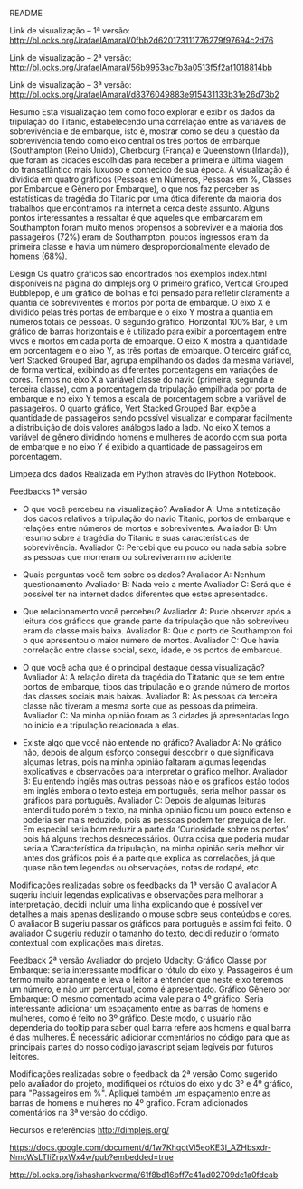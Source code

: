README

Link de visualização – 1ª versão: http://bl.ocks.org/JrafaelAmaral/0fbb2d620173111776279f97694c2d76

Link de visualização – 2ª versão: http://bl.ocks.org/JrafaelAmaral/56b9953ac7b3a0513f5f2af1018814bb

Link de visualização – 3ª versão: http://bl.ocks.org/JrafaelAmaral/d8376049883e915431133b31e26d73b2

Resumo
Esta visualização tem como foco explorar e exibir os dados da tripulação do Titanic, estabelecendo uma correlação entre as variáveis de sobrevivência e de embarque, isto é, mostrar como se deu a questão da sobrevivência tendo como eixo central os três portos de embarque (Southampton (Reino Unido), Cherbourg (França) e Queenstown (Irlanda)), que foram as cidades escolhidas para receber a primeira e última viagem do transatlântico mais luxuoso e conhecido de sua época. 
A visualização é dividida em quatro gráficos (Pessoas em Números, Pessoas em %, Classes por Embarque e Gênero por Embarque), o que nos faz perceber as estatísticas da tragédia do Titanic por uma ótica diferente da maioria dos trabalhos que encontramos na internet a cerca deste assunto. Alguns pontos interessantes a ressaltar é que aqueles que embarcaram em Southampton foram muito menos propensos a sobreviver e a maioria dos passageiros (72%) eram de Southampton, poucos ingressos eram da primeira classe e havia um número desproporcionalmente elevado de homens (68%).

Design
Os quatro gráficos são encontrados nos exemplos index.html disponíveis na página do dimplejs.org 
O primeiro gráfico, Vertical Grouped Bubblepop, é um gráfico de bolhas e foi pensado para refletir claramente a quantia de sobreviventes e mortos por porta de embarque. O eixo X é dividido pelas três portas de embarque e o eixo Y mostra a quantia em números totais de pessoas.
O segundo gráfico, Horizontal 100% Bar, é um gráfico de barras horizontais e é utilizado para exibir a porcentagem entre vivos e mortos em cada porta de embarque. O eixo X mostra a quantidade em porcentagem e o eixo Y, as três portas de embarque.
O terceiro gráfico, Vert Stacked Grouped Bar, agrupa empilhando os dados da mesma variável, de forma vertical, exibindo as diferentes porcentagens em variações de cores. Temos no eixo X a variável classe do navio (primeira, segunda e terceira classe), com a porcentagem da tripulação empilhada por porta de embarque e no eixo Y temos a escala de porcentagem sobre a variável de passageiros.
O quarto gráfico, Vert Stacked Grouped Bar, expõe a quantidade de passageiros sendo possível visualizar e comparar facilmente a distribuição de dois valores análogos lado a lado. No eixo X temos a variável de gênero dividindo homens e mulheres de acordo com sua porta de embarque e no eixo Y é exibido a quantidade de passageiros em porcentagem.

Limpeza dos dados
Realizada em Python através do IPython Notebook.

Feedbacks 1ª versão
- O que você percebeu na visualização?
Avaliador A: Uma sintetização dos dados relativos a tripulação do navio Titanic, portos de embarque e relações entre números de mortos  e sobreviventes.
Avaliador B: Um resumo sobre a tragédia do Titanic e suas características de sobrevivência.
Avaliador C: Percebi que eu pouco ou nada sabia sobre as pessoas que morreram ou sobreviveram no acidente.

- Quais perguntas você tem sobre os dados?
Avaliador A: Nenhum questionamento
Avaliador B: Nada veio a mente
Avaliador C: Será que é possível ter na internet dados diferentes que estes apresentados.

- Que relacionamento você percebeu?
Avaliador A: Pude observar após a leitura dos gráficos que grande parte da tripulação que não sobreviveu eram da classe mais baixa.
Avaliador B: Que o porto de Southampton foi o que apresentou o maior número de mortos.
Avaliador C: Que havia correlação entre classe social, sexo, idade, e os portos de embarque.

- O que você acha que é o principal destaque dessa visualização?
Avaliador A: A relação direta da tragédia do Titatanic que se tem entre portos de embarque, tipos das tripulação e o grande número de mortos das classes sociais mais baixas. 
Avaliador B: As pessoas da terceira classe não tiveram a mesma sorte que as pessoas da primeira.
Avaliador C: Na minha opinião foram as 3 cidades já apresentadas logo no início e a tripulação relacionada a elas.

- Existe algo que você não entende no gráfico? 
Avaliador A: No gráfico não, depois de algum esforço consegui descobrir o que significava algumas letras, pois na minha opinião faltaram algumas legendas explicativas e observações para interpretar o gráfico melhor.
Avaliador B: Eu entendo inglês mas outras pessoas não e os gráficos estão todos em inglês embora o texto esteja em português, seria melhor passar os gráficos para português.
Avaliador C: Depois de algumas leituras entendi tudo porém o texto, na minha opinião ficou um pouco extenso e poderia ser mais reduzido, pois as pessoas podem ter preguiça de ler. Em especial seria bom reduzir a parte da ‘Curiosidade sobre os portos’ pois há alguns trechos desnecessários. Outra coisa que poderia mudar seria a ‘Característica da tripulação’, na minha opinião seria melhor vir antes dos gráficos pois é a parte que explica as correlações, já que quase não tem legendas ou observações, notas de rodapé, etc..

Modificações realizadas sobre os feedbacks da 1ª versão
O avaliador A sugeriu incluir legendas explicativas e observações para melhorar a interpretação, decidi incluir uma linha explicando que é possível ver detalhes a mais apenas deslizando o mouse sobre seus conteúdos e cores. 
O avaliador B sugeriu passar os gráficos para português e assim foi feito.
O avaliador C sugeriu reduzir o tamanho do texto, decidi reduzir o formato contextual com explicações mais diretas.

Feedback 2ª versão
Avaliador do projeto Udacity: Gráfico Classe por Embarque: seria interessante modificar o rótulo do eixo y. Passageiros é um termo muito abrangente e leva o leitor a entender que neste eixo teremos um número, e não um percentual, como é apresentado.
Gráfico Gênero por Embarque: O mesmo comentado acima vale para o 4º gráfico. Seria interessante adicionar um espaçamento entre as barras de homens e mulheres, como é feito no 3º gráfico. Deste modo, o usuário não dependeria do tooltip para saber qual barra refere aos homens e qual barra é das mulheres.
É necessário adicionar comentários no código para que as principais partes do nosso código javascript sejam legíveis por futuros leitores.

Modificações realizadas sobre o feedback da 2ª versão
Como sugerido pelo avaliador do projeto, modifiquei os rótulos do eixo y do 3º e 4º gráfico, para "Passageiros em %". Apliquei também um espaçamento entre as barras de homens e mulheres no 4º gráfico.
Foram adicionados comentários na 3ª versão do código.

Recursos e referências
http://dimplejs.org/

https://docs.google.com/document/d/1w7KhqotVi5eoKE3I_AZHbsxdr-NmcWsLTIiZrpxWx4w/pub?embedded=true

http://bl.ocks.org/ishashankverma/61f8bd16bff7c41ad02709dc1a0fdcab
